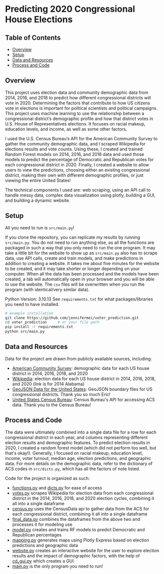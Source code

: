 # Predicting 2020 Congressional House Elections 

## Table of Contents

- [Overview](#overview)
- [Setup](#setup)
- [Data and Resources](#data-and-resources)
- [Process and Code](#process-and-code)

## Overview
This project uses election data and community demographic data from 2014, 2016, and 2018 to predict how different congressional districts will vote in 2020. Determining the factors that contribute to how US citizens vote in elections is important for political scientists and political campaigns. This project uses machine learning to use the relationship between a congressional district’s demographic profile and how that district votes in U.S. House of Representatives elections. It focuses on racial makeup, education levels, and income, as well as some other factors.

I used the U.S. Census Bureau’s API for the American Community Survey to gather the community demographic data, and I scraped Wikipedia for elections results and vote counts. Using these, I created and trained Random Forest models on 2014, 2016, and 2018 data and used those models to predict the percentage of Democratic and Republican votes for each congressional district in 2020. Finally, I created a website to allow users to view the predictions, choosing either an existing congressional district, making their own with different demographic profiles, or just viewing the entire United States!

The technical components I used are: web scraping, using an API call to handle messy data, complex data visualization using plotly, building a GUI, and building a dynamic website.


## Setup
All you need to run is `src/main.py`!

If you clone the repository, you can replicate my results by running `src/main.py`. You do not need to run anything else, as all the functions are packaged in such a way that you only need to run the one program. It may take a little bit for the website to show up as `src/main.py` also has to scrape data, use API calls, create and train models, and make predictions in addition to creating a website. It takes me about five minutes for the website to be created, and it may take shorter or longer depending on your computer. When all the data has been processed and the models have been created, a tab will automatically open in your browser and you will be able to use the website. The `csv` files will be overwritten when you run the program (with identical/very similar data).

Python Version: 3.10.13
See `requirements.txt` for what packages/libraries you need to have installed.

```bash
# example installation 
git clone https://github.com/jennifermei/voter_prediction.git
cd voter_prediction     # or your file path
pip install -r requirements.txt
python src/main.py
```

## Data and Resources
Data for the project are drawn from publicly available sources, including:
- [American Community Survey](https://www.census.gov/data/developers/data-sets/acs-5year.2014.html#list-tab-1036221584): demographic data for each US house district in 2014, 2016, 2018, and 2020
- [Wikipedia](https://en.wikipedia.org/wiki/2014_United_States_House_of_Representatives_elections_in_Alabama): election data for each US house district in 2014, 2016, 2018, and 2020 (link is for 2014 Alabama)
- [GeoJSON Data for the United States](https://eric.clst.org/tech/usgeojson/): GeoJSON boundary files for US congressional districts. Thank you so much Eric!
- [United States Census Bureau](https://www.census.gov/programs-surveys/acs/data/data-via-api.html): Census Bureau's API for accessing ACS data. Thank you to the Census Bureau!

## Process and Code
The data were ultimately combined into a single data file for a row for each congressional district in each year, and columns representing different election results and demographic features. To predict election results in 2020, I created a random forest model (which did not perform too well, but that's okay!). Generally, I focused on racial makeup, education level, income, voter turnout, median age, election predictions, and geographic data. For more details on the demographic data, refer to the dictionary of ACS codes in `src/dicts.py`, which has all the factors of note listed. 

Code for the project is organized as such:
- [functions.py](https://github.com/jennifermei/voter_prediction/blob/main/functions.py) and [dicts.py](https://github.com/jennifermei/voter_prediction/blob/main/dicts.py) for ease of access 
- [votes.py](https://github.com/jennifermei/voter_prediction/blob/main/votes.py) scrapes Wikipedia for election data from each congressional district in the 2014, 2016, 2018, and 2020 election cycles, combining it all into a single dataframe
- [census.py](https://github.com/jennifermei/voter_prediction/blob/main/census.py) uses the CensusData api to gather data from the ACS for each congressional district, combining it all into a single dataframe
- [final_data.py](https://github.com/jennifermei/voter_prediction/blob/main/final_data.py) combines the dataframes from the above two and processes it for modeling use
- [model.py](https://github.com/jennifermei/voter_prediction/blob/main/model.py) creates and trains RF models to predict Democratic and Republican percentages
- [mapping.py](https://github.com/jennifermei/voter_prediction/blob/main/mapping.py) generates maps using Plotly Express based on election predictions and geographic data
- [website.py](https://github.com/jennifermei/voter_prediction/blob/main/website.py) creates an interactive website for the user to explore election results and the impact of demographic factors, with the help of [cd_gui.py](https://github.com/jennifermei/voter_prediction/blob/main/cd_gui.py) which creates a GUI
- [main.py](https://github.com/jennifermei/voter_prediction/blob/main/main.py) is the only program you need to run!

